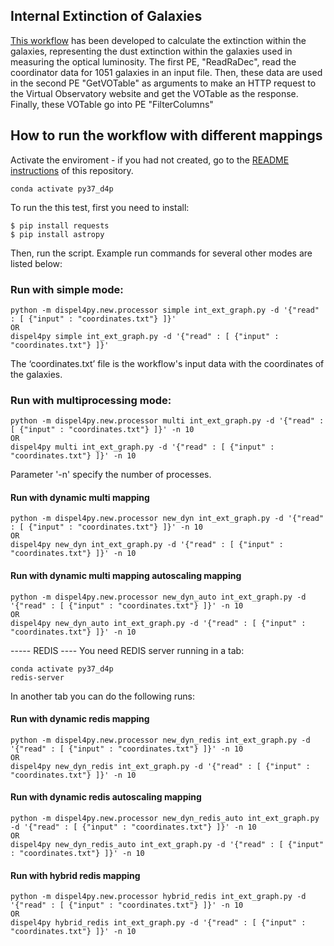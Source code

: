 ## Internal Extinction of Galaxies 

[This workflow](./int_ext_graph.py) has been developed to calculate the extinction within the galaxies, representing the dust extinction within the galaxies used in measuring the optical luminosity. The first PE, "ReadRaDec", read the coordinator data for 1051 galaxies in an input file. Then, these data are used in the second PE "GetVOTable" as arguments to make an HTTP request to the Virtual Observatory website  and get the VOTable as the response. Finally, these VOTable go into PE "FilterColumns"


## How to run the workflow with different mappings
Activate the enviroment - if you had not created, go to the [README instructions](https://github.com/NoPuzzle/dispel4py_autoscaling/tree/main#2-create-a-new-python-37-environment) of this repository.


```
conda activate py37_d4p
```

To run the this test, first you need to install:
```shell
$ pip install requests
$ pip install astropy
``` 

Then, run the script. Example run commands for several other modes are listed below:

### Run with simple mode:
```shell
python -m dispel4py.new.processor simple int_ext_graph.py -d '{"read" : [ {"input" : "coordinates.txt"} ]}'
OR
dispel4py simple int_ext_graph.py -d '{"read" : [ {"input" : "coordinates.txt"} ]}'
```
The ‘coordinates.txt’ file is the workflow's input data with the coordinates of the galaxies.

### Run with multiprocessing mode:
```shell
python -m dispel4py.new.processor multi int_ext_graph.py -d '{"read" : [ {"input" : "coordinates.txt"} ]}' -n 10
OR
dispel4py multi int_ext_graph.py -d '{"read" : [ {"input" : "coordinates.txt"} ]}' -n 10

``` 
 Parameter '-n' specify the number of processes.


#### Run with dynamic multi mapping 
``` 
python -m dispel4py.new.processor new_dyn int_ext_graph.py -d '{"read" : [ {"input" : "coordinates.txt"} ]}' -n 10
OR
dispel4py new_dyn int_ext_graph.py -d '{"read" : [ {"input" : "coordinates.txt"} ]}' -n 10
```

#### Run with dynamic multi mapping autoscaling mapping 
```
python -m dispel4py.new.processor new_dyn_auto int_ext_graph.py -d '{"read" : [ {"input" : "coordinates.txt"} ]}' -n 10
OR
dispel4py new_dyn_auto int_ext_graph.py -d '{"read" : [ {"input" : "coordinates.txt"} ]}' -n 10
```

----- REDIS ----
You need REDIS server running in a tab: 

```shell
conda activate py37_d4p
redis-server
``` 

In another tab you can do the following runs: 

#### Run with dynamic redis mapping 
```shell
python -m dispel4py.new.processor new_dyn_redis int_ext_graph.py -d '{"read" : [ {"input" : "coordinates.txt"} ]}' -n 10
OR
dispel4py new_dyn_redis int_ext_graph.py -d '{"read" : [ {"input" : "coordinates.txt"} ]}' -n 10
```

#### Run with dynamic redis autoscaling mapping 
```shell 
python -m dispel4py.new.processor new_dyn_redis_auto int_ext_graph.py -d '{"read" : [ {"input" : "coordinates.txt"} ]}' -n 10
OR
dispel4py new_dyn_redis_auto int_ext_graph.py -d '{"read" : [ {"input" : "coordinates.txt"} ]}' -n 10
```

#### Run with hybrid redis mapping 
```shell
python -m dispel4py.new.processor hybrid_redis int_ext_graph.py -d '{"read" : [ {"input" : "coordinates.txt"} ]}' -n 10
OR
dispel4py hybrid_redis int_ext_graph.py -d '{"read" : [ {"input" : "coordinates.txt"} ]}' -n 10
```
